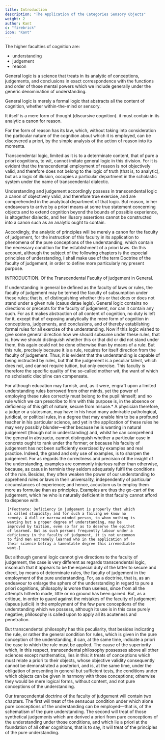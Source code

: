 ```yaml
---
title: Introduction
description: "The Application of the Categories Sensory Objects"
weight: 2
author: Kant
c: "firebrick"
icon: "Kant"
---
```



<!-- General logic is constructed on a plan which coincides exactly with the division of  -->

The higher faculties of cognition are:
- understanding
- judgement
- reason

General logic is a science that treats in its analytic of conceptions, judgements, and conclusions in exact correspondence with the functions and order of those mental powers which we include generally under the generic denomination of understanding.

General logic is merely a formal logic that abstracts all the content of cognition, whether within-the-mind or sensory. 

<!--  pure or empirical, and 

 occupies itself with the -->

It itself is a mere form of thought (discursive cognition). it must contain in its analytic a canon for reason.

For the form of reason has its law, which, without taking into consideration the particular nature of the cognition about which it is employed, can be discovered a priori, by the simple analysis of the action of reason into its momenta.

Transcendental logic, limited as it is to a determinate content, that of pure a priori cognitions, to wit, cannot imitate general logic in this division. For it is evident that the transcendental employment of reason is not objectively valid, and therefore does not belong to the logic of truth (that is, to analytic), but as a logic of illusion, occupies a particular department in the scholastic system under the name of transcendental dialectic.

Understanding and judgement accordingly possess in transcendental logic a canon of objectively valid, and therefore true exercise, and are comprehended in the analytical department of that logic. But reason, in her endeavours to arrive by a priori means at some true statement concerning objects and to extend cognition beyond the bounds of possible experience, is altogether dialectic, and her illusory assertions cannot be constructed into a canon such as an analytic ought to contain.

Accordingly, the analytic of principles will be merely a canon for the faculty of judgement, for the instruction of this faculty in its application to phenomena of the pure conceptions of the understanding, which contain the necessary condition for the establishment of a priori laws. On this account, although the subject of the following chapters is the especial principles of understanding, I shall make use of the term Doctrine of the faculty of judgement, in order to define more particularly my present purpose.



INTRODUCTION. Of the Transcendental Faculty of judgement in General.

If understanding in general be defined as the faculty of laws or rules, the faculty of judgement may be termed the faculty of subsumption under these rules; that is, of distinguishing whether this or that does or does not stand under a given rule (casus datae legis). General logic contains no directions or precepts for the faculty of judgement, nor can it contain any such. For as it makes abstraction of all content of cognition, no duty is left for it, except that of exposing analytically the mere form of cognition in conceptions, judgements, and conclusions, and of thereby establishing formal rules for all exercise of the understanding. Now if this logic wished to give some general direction how we should subsume under these rules, that is, how we should distinguish whether this or that did or did not stand under them, this again could not be done otherwise than by means of a rule. But this rule, precisely because it is a rule, requires for itself direction from the faculty of judgement. Thus, it is evident that the understanding is capable of being instructed by rules, but that the judgement is a peculiar talent, which does not, and cannot require tuition, but only exercise. This faculty is therefore the specific quality of the so-called mother wit, the want of which no scholastic discipline can compensate.

For although education may furnish, and, as it were, engraft upon a limited understanding rules borrowed from other minds, yet the power of employing these rules correctly must belong to the pupil himself; and no rule which we can prescribe to him with this purpose is, in the absence or deficiency of this gift of nature, secure from misuse.* A physician therefore, a judge or a statesman, may have in his head many admirable pathological, juridical, or political rules, in a degree that may enable him to be a profound teacher in his particular science, and yet in the application of these rules he may very possibly blunder—either because he is wanting in natural judgement (though not in understanding) and, whilst he can comprehend the general in abstracto, cannot distinguish whether a particular case in concreto ought to rank under the former; or because his faculty of judgement has not been sufficiently exercised by examples and real practice. Indeed, the grand and only use of examples, is to sharpen the judgement. For as regards the correctness and precision of the insight of the understanding, examples are commonly injurious rather than otherwise, because, as casus in terminis they seldom adequately fulfil the conditions of the rule. Besides, they often weaken the power of our understanding to apprehend rules or laws in their universality, independently of particular circumstances of experience; and hence, accustom us to employ them more as formulae than as principles. Examples are thus the go-cart of the judgement, which he who is naturally deficient in that faculty cannot afford to dispense with.

     [*Footnote: Deficiency in judgement is properly that which
     is called stupidity; and for such a failing we know no
     remedy. A dull or narrow-minded person, to whom nothing is
     wanting but a proper degree of understanding, may be
     improved by tuition, even so far as to deserve the epithet
     of learned. But as such persons frequently labour under a
     deficiency in the faculty of judgement, it is not uncommon
     to find men extremely learned who in the application of
     their science betray a lamentable degree this irremediable
     want.]

But although general logic cannot give directions to the faculty of judgement, the case is very different as regards transcendental logic, insomuch that it appears to be the especial duty of the latter to secure and direct, by means of determinate rules, the faculty of judgement in the employment of the pure understanding. For, as a doctrine, that is, as an endeavour to enlarge the sphere of the understanding in regard to pure a priori cognitions, philosophy is worse than useless, since from all the attempts hitherto made, little or no ground has been gained. But, as a critique, in order to guard against the mistakes of the faculty of judgement (lapsus judicii) in the employment of the few pure conceptions of the understanding which we possess, although its use is in this case purely negative, philosophy is called upon to apply all its acuteness and penetration.

But transcendental philosophy has this peculiarity, that besides indicating the rule, or rather the general condition for rules, which is given in the pure conception of the understanding, it can, at the same time, indicate a priori the case to which the rule must be applied. The cause of the superiority which, in this respect, transcendental philosophy possesses above all other sciences except mathematics, lies in this: it treats of conceptions which must relate a priori to their objects, whose objective validity consequently cannot be demonstrated a posteriori, and is, at the same time, under the obligation of presenting in general but sufficient tests, the conditions under which objects can be given in harmony with those conceptions; otherwise they would be mere logical forms, without content, and not pure conceptions of the understanding.

Our transcendental doctrine of the faculty of judgement will contain two chapters. The first will treat of the sensuous condition under which alone pure conceptions of the understanding can be employed—that is, of the schematism of the pure understanding. The second will treat of those synthetical judgements which are derived a priori from pure conceptions of the understanding under those conditions, and which lie a priori at the foundation of all other cognitions, that is to say, it will treat of the principles of the pure understanding.

